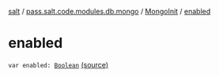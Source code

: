 [salt](../../index.md) / [pass.salt.code.modules.db.mongo](../index.md) / [MongoInit](index.md) / [enabled](./enabled.md)

# enabled

`var enabled: `[`Boolean`](https://kotlinlang.org/api/latest/jvm/stdlib/kotlin/-boolean/index.html) [(source)](https://github.com/kurbaniec-tgm/salt/tree/master/code/modules/db/mongo/MongoInit.kt#L29)